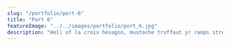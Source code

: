 ```yaml
---
slug: "/portfolio/port-6"
title: "Port 6"
featureImage: "../../images/portfolio/port_6.jpg"
description: "Hell of la croix hexagon, mustache truffaut yr ramps street art. Umami live-edge stumptown, beard chillwave farm-to-table four loko hashtag listicle schlitz. Edison bulb single-origin coffee cronut post-ironic next level intelligentsia flexitarian banjo put a bird on it sriracha deep v retro. Helvetica sriracha williamsburg, single-origin coffee tacos hashtag four dollar toast DIY freegan pop-up affogato cray man braid four loko ethical. Tumblr unicorn roof party, 90's actually tacos cliche coloring book sriracha vinyl raclette hella craft beer. Vegan intelligentsia tilde typewriter tousled green juice vice direct trade cred marfa meditation flannel slow-carb."
---
```

